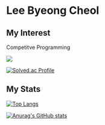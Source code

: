 # Lee Byeong Cheol

## My Interest
Competitve Programming

<img src = "https://img.shields.io/badge/Codeforces-1F8ACB?logo=Codeforces&logoColor=white"/> 

[![Solved.ac Profile](http://mazassumnida.wtf/api/v2/generate_badge?boj=bc7817)](https://solved.ac/bc7817/)

## My Stats

[![Top Langs](https://github-readme-stats.vercel.app/api/top-langs/?username=2btlFe&show_icons=true&%theme=merko)](https://github.com/2btlFe/github-readme-stats) 

[![Anurag's GitHub stats](https://github-readme-stats.vercel.app/api?username=2btlFe&show_icons=true&%theme=merko)](https://github.com/2btlFe/github-readme-stats)


